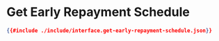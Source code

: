 # Get Early Repayment Schedule

```json
{{#include ./include/interface.get-early-repayment-schedule.json}}
```

